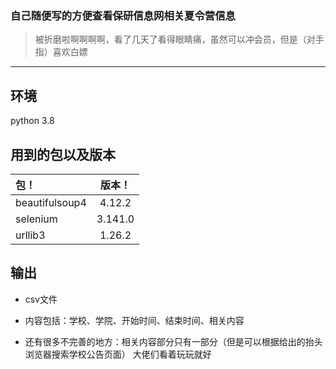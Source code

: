### 自己随便写的方便查看保研信息网相关夏令营信息
>被折磨啦啊啊啊啊，看了几天了看得眼睛痛，虽然可以冲会员，但是（对手指）喜欢白嫖
----------------------------------------
## 环境
python 3.8
## 用到的包以及版本
|包！|版本！|
| :------------ |:---------------:|
|beautifulsoup4 | 4.12.2|
|selenium | 3.141.0|
| urllib3 | 1.26.2|
## 输出
+ csv文件
- 内容包括：学校、学院、开始时间、结束时间、相关内容
+ 还有很多不完善的地方：相关内容部分只有一部分（但是可以根据给出的抬头浏览器搜索学校公告页面）
大佬们看着玩玩就好
